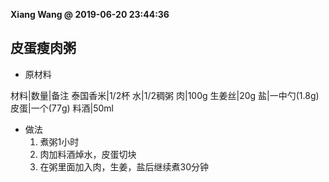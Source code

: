 **Xiang Wang @ 2019-06-20 23:44:36**


## 皮蛋瘦肉粥
* 原材料

材料|数量|备注
泰国香米|1/2杯
水|1/2稠粥
肉|100g
生姜丝|20g
盐|一中勺(1.8g)
皮蛋|一个(77g)
料酒|50ml

* 做法
    1. 煮粥1小时
    2. 肉加料酒焯水，皮蛋切块
    3. 在粥里面加入肉，生姜，盐后继续煮30分钟
